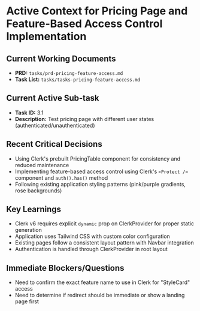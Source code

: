 # Active Context for Pricing Page and Feature-Based Access Control Implementation

## Current Working Documents
- **PRD:** `tasks/prd-pricing-feature-access.md`
- **Task List:** `tasks/tasks-pricing-feature-access.md`

## Current Active Sub-task
- **Task ID:** 3.1
- **Description:** Test pricing page with different user states (authenticated/unauthenticated)

## Recent Critical Decisions
- Using Clerk's prebuilt PricingTable component for consistency and reduced maintenance
- Implementing feature-based access control using Clerk's `<Protect />` component and `auth().has()` method
- Following existing application styling patterns (pink/purple gradients, rose backgrounds)

## Key Learnings
- Clerk v6 requires explicit `dynamic` prop on ClerkProvider for proper static generation
- Application uses Tailwind CSS with custom color configuration
- Existing pages follow a consistent layout pattern with Navbar integration
- Authentication is handled through ClerkProvider in root layout

## Immediate Blockers/Questions
- Need to confirm the exact feature name to use in Clerk for "StyleCard" access
- Need to determine if redirect should be immediate or show a landing page first
